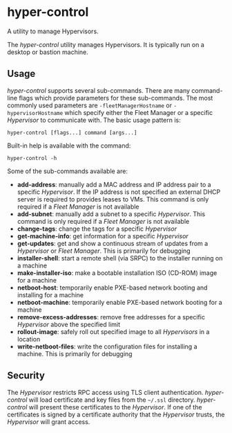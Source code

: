 # hyper-control
A utility to manage Hypervisors.

The *hyper-control* utility manages Hypervisors. It is typically run on a
desktop or bastion machine.

## Usage
*hyper-control* supports several sub-commands. There are many command-line flags
which provide parameters for these sub-commands. The most commonly used
parameters are `-fleetManagerHostname` or `-hypervisorHostname` which specify
either the Fleet Manager or a specific *Hypervisor* to communicate with. The
basic usage pattern is:

```
hyper-control [flags...] command [args...]
```

Built-in help is available with the command:

```
hyper-control -h
```

Some of the sub-commands available are:

- **add-address**: manually add a MAC address and IP address pair to a specific
                   *Hypervisor*. If the IP address is not specified an external
                   DHCP server is required to provides leases to VMs. This
                   command is only required if a *Fleet Manager* is not
                   available
- **add-subnet**: manually add a subnet to a specific *Hypervisor*. This command
                  is only required if a *Fleet Manager* is not available
- **change-tags**: change the tags for a specific *Hypervisor*
- **get-machine-info**: get information for a specific *Hypervisor*
- **get-updates**: get and show a continuous stream of updates from a
                   *Hypervisor* or *Fleet Manager*. This is primarily for
                   debugging
- **installer-shell**: start a remote shell (via SRPC) to the installer running
                       on a machine
- **make-installer-iso**: make a bootable installation ISO (CD-ROM) image for a
                          machine
- **netboot-host**: temporarily enable PXE-based network booting and installing
                    for a machine
- **netboot-machine**: temporarily enable PXE-based network booting for a
                       machine
- **remove-excess-addresses**: remove free addresses for a specific *Hypervisor*
                               above the specified limit
- **rollout-image**: safely roll out specified image to all *Hypervisors* in a
                     location
- **write-netboot-files**: write the configuration files for installing a
                           machine. This is primarily for debugging

## Security
The *Hypervisor* restricts RPC access using TLS client authentication.
*hyper-control* will load certificate and key files from the
`~/.ssl` directory. *hyper-control* will present these certificates to
the *Hypervisor*. If one of the certificates is signed by a certificate
authority that the *Hypervisor* trusts, the *Hypervisor* will grant access.

